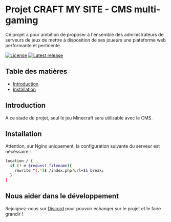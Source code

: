 Projet CRAFT MY SITE - CMS multi-gaming
=================================================

Ce projet a pour ambition de proposer à l'ensemble des administrateurs de serveurs de jeux de mettre à disposition de ses joueurs une plateforme web performante et pertinente.

[![License](https://img.shields.io/badge/License-GNU%20GPL-%239f9f9f)](https://www.gnu.org/licenses/gpl-3.0.fr.html)
[![Latest release](https://img.shields.io/badge/Alpha-0.0.1-%234c29cc)](https://github.com/CraftMySiteCMS/cms-core)


Table des matières
-----------------

* [Introduction](#introduction)
* [Installation](#installation)


Introduction
------------

A ce stade du projet, seul le jeu Minecraft sera utilisable avec le CMS. 

Installation
------------

Attention, sur Nginx uniquement, la configuration suivante du serveur est nécéssaire :

```bash
location / {
  if (!-e $request_filename){
    rewrite ^(.*)$ /index.php?url=$1 break;
  }
}
```

Nous aider dans le développement
------------

Rejoignez-nous sur [Discord](https://discord.gg/bv3NuXXgyq) pour pouvoir échanger sur le projet et le faire grandir !